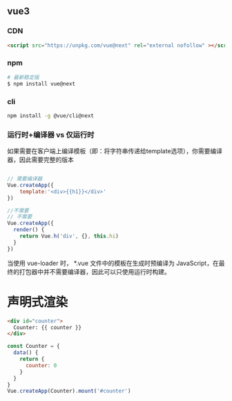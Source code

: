 ## vue3

### CDN
``` html
<script src="https://unpkg.com/vue@next" rel="external nofollow" ></script>
```

### npm

``` sh
# 最新稳定版
$ npm install vue@next
```

### cli
```sh
npm install -g @vue/cli@next
```

### 运行时+编译器 vs 仅运行时

如果需要在客户端上编译模板（即：将字符串传递给template选项），你需要编译器，因此需要完整的版本

```js

// 需要编译器
Vue.createApp({
    template:'<div>{{h1}}</div>'
})

//不需要
// 不需要
Vue.createApp({
  render() {
    return Vue.h('div', {}, this.hi)
  }
})

```
当使用 vue-loader 时， *.vue 文件中的模板在生成时预编译为 JavaScript，在最终的打包器中并不需要编译器，因此可以只使用运行时构建。


# 声明式渲染

```html
<div id="counter">
  Counter: {{ counter }}
</div>
```

```js
const Counter = {
  data() {
    return {
      counter: 0
    }
  }
}
Vue.createApp(Counter).mount('#counter')
```